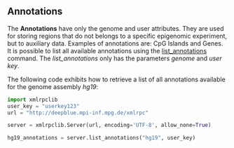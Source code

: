 ## Annotations

The **Annotations** have only the genome and user attributes. 
They are used for storing regions that do not belongs to a specific epigenomic experiment, but to auxiliary data.
Examples of annotations are: CpG Islands and Genes. It is possible to list all available annotations using the [list_annotations](http://deepblue.mpi-inf.mpg.de/api.html#api-list_annotations) command. The *list_annotations* only has the parameters *genome* and *user key*.

The following code exhibits how to retrieve a list of all annotations available for the genome assembly *hg19*:

```python
import xmlrpclib
user_key = "userkey123"
url = "http://deepblue.mpi-inf.mpg.de/xmlrpc"

server = xmlrpclib.Server(url, encoding='UTF-8', allow_none=True)

hg19_annotations = server.list_annotations("hg19", user_key)
``` 